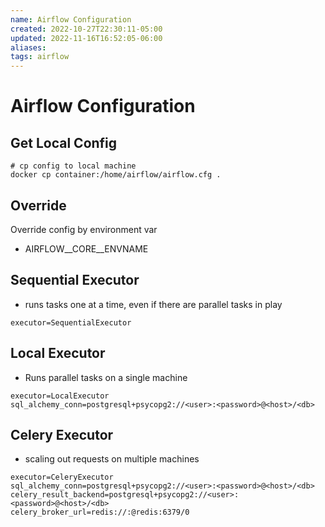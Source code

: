 ```yaml
---
name: Airflow Configuration
created: 2022-10-27T22:30:11-05:00
updated: 2022-11-16T16:52:05-06:00
aliases: 
tags: airflow
---
```

# Airflow Configuration

## Get Local Config
```shell
# cp config to local machine
docker cp container:/home/airflow/airflow.cfg .
```

## Override
Override config by environment var
- AIRFLOW__CORE__ENVNAME

## Sequential Executor
- runs tasks one at a time, even if there are parallel tasks in play

```
executor=SequentialExecutor
```

## Local Executor
- Runs parallel tasks on a single machine
```
executor=LocalExecutor
sql_alchemy_conn=postgresql+psycopg2://<user>:<password>@<host>/<db>
```

## Celery Executor
- scaling out requests on multiple machines
```
executor=CeleryExecutor
sql_alchemy_conn=postgresql+psycopg2://<user>:<password>@<host>/<db>
celery_result_backend=postgresql+psycopg2://<user>:<password>@<host>/<db>
celery_broker_url=redis://:@redis:6379/0
```